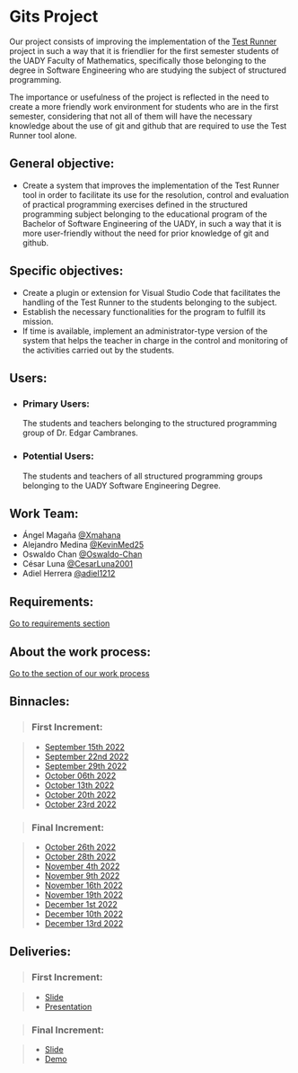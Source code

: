 # Gits Project

  Our project consists of improving the implementation of the [Test Runner](https://github.com/uadyfmat/test-runner) project  in such a way that it is friendlier for the first semester students of the UADY Faculty of Mathematics, specifically those belonging to the degree in Software Engineering who are studying the subject of structured programming.

  The importance or usefulness of the project is reflected in the need to create a more friendly work environment for students who are in the first semester, considering that not all of them will have the necessary knowledge about the use of git and github that are required to use the Test Runner tool alone.
## General objective:

- Create a system that improves the implementation of the Test Runner tool in order to facilitate its use for the resolution, control and evaluation of practical programming exercises defined in the structured programming subject belonging to the educational program of the Bachelor of Software Engineering of the UADY, in such a way that it is more user-friendly without the need for prior knowledge of git and github.

## Specific objectives:

- Create a plugin or extension for Visual Studio Code that facilitates the handling of the Test Runner to the students belonging to the subject.
- Establish the necessary functionalities for the program to fulfill its mission.
- If time is available, implement an administrator-type version of the system that helps the teacher in charge in the control and monitoring of the activities carried out by the students.
## Users:

- ### Primary Users:

  The students and teachers belonging to the structured programming group of Dr. Edgar Cambranes.

- ### Potential Users:

  The students and teachers of all structured programming groups belonging to the UADY Software Engineering Degree.

## Work Team:

- Ángel Magaña [@Xmahana](https://github.com/Xmahana "Click Aquí")
- Alejandro Medina [@KevinMed25](https://github.com/KevinMed25 "Click Aquí")
- Oswaldo Chan [@Oswaldo-Chan](https://github.com/Oswaldo-Chan "Click Aquí")
- César Luna [@CesarLuna2001](https://github.com/CesarLuna2001 "Click Aquí")
- Adiel Herrera [@adiel1212](https://github.com/adiel1212 "Click Aquí")

## Requirements: 

[Go to requirements section](./Final%20Increment/Documentation/Requirements/README.md "Clíck Aqui")

## About the work process:

[Go to the section of our work process](./First%20Increment/Documentation/Work%20Process/README.md "Click Aquí")

## Binnacles:
>### First Increment:

> - [September 15th 2022](./First%20Increment/Binnacles/15%20september%202022.md "Clíck Aquí")
> - [September 22nd 2022](./First%20Increment/Binnacles/22%20september%202022.md "Clíck Aquí")
> - [September 29th 2022](./First%20Increment/Binnacles/29%20september%202022.md "Clíck Aquí")
> - [October 06th 2022](./First%20Increment/Binnacles/06%20october%202022.md "Clíck Auí")
> - [October 13th 2022](./First%20Increment/Binnacles/13%20october%202022.md "Click Aquí")
> - [October 20th 2022](./First%20Increment/Binnacles/20%20october%202022.md "Clíck Aquí")
> - [October 23rd 2022](./First%20Increment/Binnacles/23%20october%202022.md "Clíck Aquí")

>### Final Increment:

> - [October 26th 2022](./Final%20Increment/Binnacles/26%20october%202022.md "Clíck Aquí")
> - [October 28th 2022](./Final%20Increment/Binnacles/28%20october%202022.md "Clíck Aquí")
> - [November 4th 2022](./Final%20Increment/Binnacles/4%20november%202022.md "Clíck Aquí")
> - [November 9th 2022](./Final%20Increment/Binnacles/9%20november%202022.md "Clíck Aquí")
> - [November 16th 2022](./Final%20Increment/Binnacles/16%20november%202022.md "Clíck Aquí")
> - [November 19th 2022](./Final%20Increment/Binnacles/19%20november%202022.md "Clíck Aquí")
> - [December 1st 2022](./Final%20Increment/Binnacles/1%20december%202022.md "Clíck Aquí")
> - [December 10th 2022](./Final%20Increment/Binnacles/10%20december%202022.md "Clíck Aquí")
> - [December 13rd 2022](./Final%20Increment/Binnacles/13%20december%202022.md "Clíck Aquí")

## Deliveries:

> ### First Increment:

> - [Slide](./First%20Increment/Artifacts/Presentations/First%20Increment.pdf "Click Aquí")
> - [Presentation]()

> ### Final Increment:

> - [Slide](./Final%20Increment/Artifacts/Presentations/Final-Increment.pdf "Click Aquí")
> - [Demo](https://alumnosuady-my.sharepoint.com/:f:/g/personal/a17008153_alumnos_uady_mx/Eo0-YQh5iP5LtgBoBtCTi7YBGAXJbQizFOqVyXBZMAocvQ?e=1zvGVu)